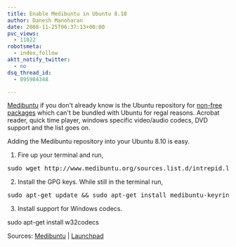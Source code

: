 ```yaml
---
title: Enable Medibuntu in Ubuntu 8.10
author: Danesh Manoharan
date: 2008-11-25T06:37:13+00:00
pvc_views:
  - 11822
robotsmeta:
  - index,follow
aktt_notify_twitter:
  - no
dsq_thread_id:
  - 895984348

---
```

[Medibuntu][1] if you don't already know is the Ubuntu repository for [non-free][2] [packages][3] which can't be bundled with Ubuntu for regal reasons. Acrobat reader, quick time player, windows specific video/audio codecs, DVD support and the list goes on.

Adding the Medibuntu repository into your Ubuntu 8.10 is easy.

1. Fire up your terminal and run,

<pre>sudo wget http://www.medibuntu.org/sources.list.d/intrepid.list --output-document=/etc/apt/sources.list.d/medibuntu.list</pre>

2. Install the GPG keys. While still in the terminal run,

<pre>sudo apt-get update && sudo apt-get install medibuntu-keyring && sudo apt-get update</pre>

3. Install support for Windows codecs.

sudo apt-get install w32codecs

Sources: [Medibuntu][2] | [Launchpad][4]

 [1]: http://www.medibuntu.org/
 [2]: https://help.ubuntu.com/community/Medibuntu
 [3]: http://packages.medibuntu.org/
 [4]: https://launchpad.net/medibuntu/
